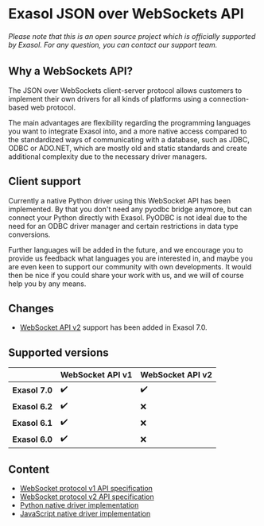 # Exasol JSON over WebSockets API

###### Please note that this is an open source project which is officially supported by Exasol. For any question, you can contact our support team.

## Why a WebSockets API?

The JSON over WebSockets client-server protocol allows customers to 
implement their own drivers for all kinds of platforms using a 
connection-based web protocol. 

The main advantages are flexibility regarding the programming languages 
you want to integrate Exasol into, and a more native access compared to 
the standardized ways of communicating with a database, such as JDBC, 
ODBC or ADO.NET, which are mostly old and static standards and create
additional complexity due to the necessary driver managers.

## Client support

Currently a native Python driver using this WebSocket API has been
implemented. By that you don't need any pyodbc bridge anymore, but 
can connect your Python directly with Exasol. PyODBC is not ideal due
to the need for an ODBC driver manager and certain restrictions in 
data type conversions.

Further languages will be added in the future, and we encourage you
to provide us feedback what languages you are interested in, and 
maybe you are even keen to support our community with own developments. 
It would then be nice if you could share your work with us, and 
we will of course help you by any means. 

## Changes
* [WebSocket API v2](docs/WebsocketAPIv2.md) support has been added in Exasol 7.0.

## Supported versions
| | WebSocket API v1 | WebSocket API v2 |
| --- | --- | --- |
| **Exasol 7.0** | :heavy_check_mark: | :heavy_check_mark: |
| **Exasol 6.2** | :heavy_check_mark: | :x: |
| **Exasol 6.1** | :heavy_check_mark: | :x: |
| **Exasol 6.0** | :heavy_check_mark: | :x: |

## Content
* [WebSocket protocol v1 API specification](docs/WebsocketAPIv1.md)
* [WebSocket protocol v2 API specification](docs/WebsocketAPIv2.md)
* [Python native driver implementation](python/README.md)
* [JavaScript native driver implementation](javascript/README.md)
